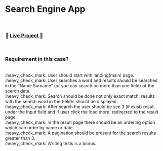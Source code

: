 # Search Engine App
<br />

### :tada: <a href="https://search-engine-tesodev.netlify.app/">Live Project</a> :tada:

<br />

###  Requirement in this case?

<br /> 
:heavy_check_mark: User should start with landing(main) page. <br />
:heavy_check_mark: User searches a word and results should be searched in the “Name Surname” (or you can search on
more than one field) of the search data. <br />
:heavy_check_mark: Search should be done not only exact match, results with the search word in the field/s should be
displayed. <br />
:heavy_check_mark: After search the user should be see 3 (if exist) result under the Input field and if user click the load more,
redirected to the result page. <br />
:heavy_check_mark: In the result page there should be an ordering option which can order by name or date. <br />
:heavy_check_mark: A pagination should be present for the search results greater than 3. <br />
:heavy_check_mark: Writing tests is a bonus. <br />


